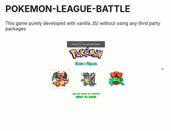 # POKEMON-LEAGUE-BATTLE
This game purely developed with vanilla JS/ without using any third party packages

![Pokemon Battle Demo](demo/demo.gif)
